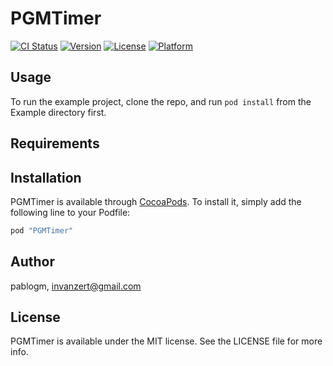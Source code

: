 # PGMTimer

[![CI Status](http://img.shields.io/travis/pablogm/PGMTimer.svg?style=flat)](https://travis-ci.org/pablogm/PGMTimer)
[![Version](https://img.shields.io/cocoapods/v/PGMTimer.svg?style=flat)](http://cocoapods.org/pods/PGMTimer)
[![License](https://img.shields.io/cocoapods/l/PGMTimer.svg?style=flat)](http://cocoapods.org/pods/PGMTimer)
[![Platform](https://img.shields.io/cocoapods/p/PGMTimer.svg?style=flat)](http://cocoapods.org/pods/PGMTimer)

## Usage

To run the example project, clone the repo, and run `pod install` from the Example directory first.

## Requirements

## Installation

PGMTimer is available through [CocoaPods](http://cocoapods.org). To install
it, simply add the following line to your Podfile:

```ruby
pod "PGMTimer"
```

## Author

pablogm, invanzert@gmail.com

## License

PGMTimer is available under the MIT license. See the LICENSE file for more info.
